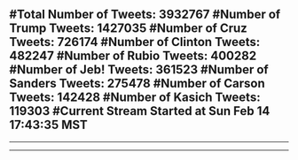 #Total Number of Tweets: 3932767 
#Number of Trump Tweets: 1427035
#Number of Cruz Tweets: 726174
#Number of Clinton Tweets: 482247
#Number of Rubio Tweets: 400282
#Number of Jeb! Tweets: 361523
#Number of Sanders Tweets: 275478
#Number of Carson Tweets: 142428
#Number of Kasich Tweets: 119303
#Current Stream Started at Sun Feb 14 17:43:35 MST
---
---
---
